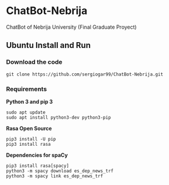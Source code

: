 # ChatBot-Nebrija
ChatBot of Nebrija University (Final Graduate Proyect)


## Ubuntu Install and Run

### Download the code 

```
git clone https://github.com/sergiogar99/ChatBot-Nebrija.git
```

### Requirements 

**Python 3 and pip 3** 
```
sudo apt update
sudo apt install python3-dev python3-pip
```

**Rasa Open Source**
```
pip3 install -U pip
pip3 install rasa
```

**Dependencies for spaCy**
```
pip3 install rasa[spacy]
python3 -m spacy download es_dep_news_trf
python3 -m spacy link es_dep_news_trf
```






